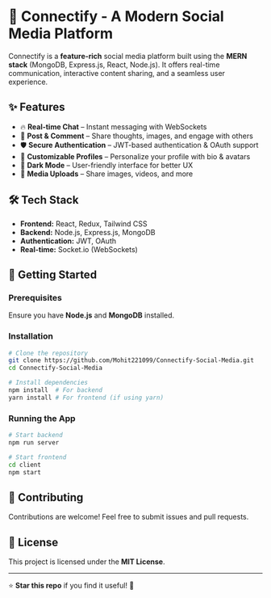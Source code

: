 # 🚀 Connectify - A Modern Social Media Platform

Connectify is a **feature-rich** social media platform built using the **MERN stack** (MongoDB, Express.js, React, Node.js). It offers real-time communication, interactive content sharing, and a seamless user experience.

## ✨ Features
- 🔥 **Real-time Chat** – Instant messaging with WebSockets
- 📝 **Post & Comment** – Share thoughts, images, and engage with others
- 🛡 **Secure Authentication** – JWT-based authentication & OAuth support
- 🎨 **Customizable Profiles** – Personalize your profile with bio & avatars
- 🌙 **Dark Mode** – User-friendly interface for better UX
- 📂 **Media Uploads** – Share images, videos, and more

## 🛠 Tech Stack
- **Frontend:** React, Redux, Tailwind CSS
- **Backend:** Node.js, Express.js, MongoDB
- **Authentication:** JWT, OAuth
- **Real-time:** Socket.io (WebSockets)

## 🚀 Getting Started

### Prerequisites
Ensure you have **Node.js** and **MongoDB** installed.

### Installation
```sh
# Clone the repository
git clone https://github.com/Mohit221099/Connectify-Social-Media.git
cd Connectify-Social-Media

# Install dependencies
npm install  # For backend
yarn install # For frontend (if using yarn)
```

### Running the App
```sh
# Start backend
npm run server

# Start frontend
cd client
npm start
```

## 🤝 Contributing
Contributions are welcome! Feel free to submit issues and pull requests.

## 📄 License
This project is licensed under the **MIT License**.

---
⭐ **Star this repo** if you find it useful! 🚀
